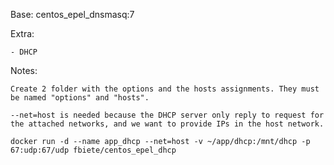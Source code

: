 Base: centos_epel_dnsmasq:7

Extra:

    - DHCP

Notes:

    Create 2 folder with the options and the hosts assignments. They must be named "options" and "hosts".

    --net=host is needed because the DHCP server only reply to request for the attached networks, and we want to provide IPs in the host network.

    docker run -d --name app_dhcp --net=host -v ~/app/dhcp:/mnt/dhcp -p 67:udp:67/udp fbiete/centos_epel_dhcp